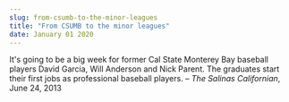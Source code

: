 ```yaml
---
slug: from-csumb-to-the-minor-leagues
title: "From CSUMB to the minor leagues"
date: January 01 2020
---
```


<p>It's going to be a big week for former Cal State Monterey Bay baseball players David Garcia, Will Anderson and Nick Parent. The graduates start their first jobs as professional baseball players. – <em>The Salinas Californian</em>, June 24, 2013
</p>
